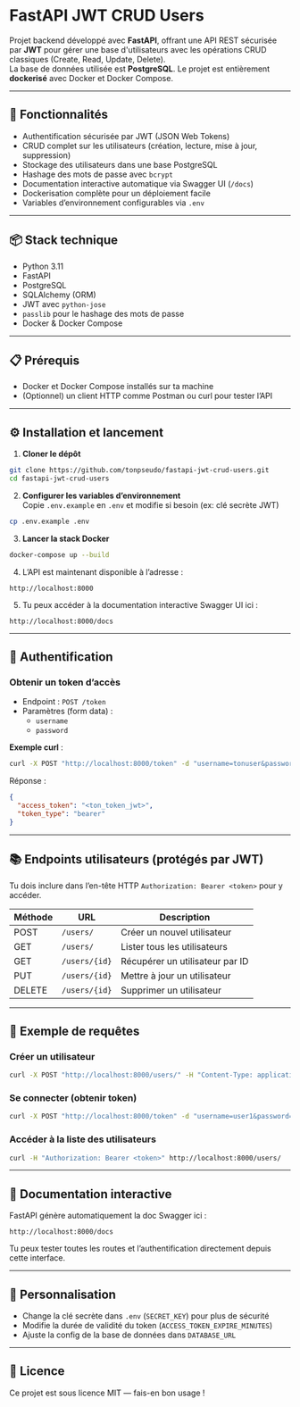 # FastAPI JWT CRUD Users

Projet backend développé avec **FastAPI**, offrant une API REST sécurisée par **JWT** pour gérer une base d'utilisateurs avec les opérations CRUD classiques (Create, Read, Update, Delete).  
La base de données utilisée est **PostgreSQL**. Le projet est entièrement **dockerisé** avec Docker et Docker Compose.

---

## 🚀 Fonctionnalités

- Authentification sécurisée par JWT (JSON Web Tokens)
- CRUD complet sur les utilisateurs (création, lecture, mise à jour, suppression)
- Stockage des utilisateurs dans une base PostgreSQL
- Hashage des mots de passe avec `bcrypt`
- Documentation interactive automatique via Swagger UI (`/docs`)
- Dockerisation complète pour un déploiement facile
- Variables d’environnement configurables via `.env`

---

## 📦 Stack technique

- Python 3.11
- FastAPI
- PostgreSQL
- SQLAlchemy (ORM)
- JWT avec `python-jose`
- `passlib` pour le hashage des mots de passe
- Docker & Docker Compose

---

## 📋 Prérequis

- Docker et Docker Compose installés sur ta machine
- (Optionnel) un client HTTP comme Postman ou curl pour tester l’API

---

## ⚙️ Installation et lancement

1. **Cloner le dépôt**  
```bash
git clone https://github.com/tonpseudo/fastapi-jwt-crud-users.git
cd fastapi-jwt-crud-users
```

2. **Configurer les variables d’environnement**  
Copie `.env.example` en `.env` et modifie si besoin (ex: clé secrète JWT)  
```bash
cp .env.example .env
```

3. **Lancer la stack Docker**  
```bash
docker-compose up --build
```

4. L’API est maintenant disponible à l’adresse :  
```
http://localhost:8000
```

5. Tu peux accéder à la documentation interactive Swagger UI ici :  
```
http://localhost:8000/docs
```

---

## 🔐 Authentification

### Obtenir un token d’accès

- Endpoint : `POST /token`  
- Paramètres (form data) :  
  - `username`  
  - `password`

**Exemple curl** :  
```bash
curl -X POST "http://localhost:8000/token" -d "username=tonuser&password=tonmdp"
```

Réponse :  
```json
{
  "access_token": "<ton_token_jwt>",
  "token_type": "bearer"
}
```

---

## 📚 Endpoints utilisateurs (protégés par JWT)

Tu dois inclure dans l’en-tête HTTP `Authorization: Bearer <token>` pour y accéder.

| Méthode | URL              | Description                  |
|---------|------------------|------------------------------|
| POST    | `/users/`        | Créer un nouvel utilisateur  |
| GET     | `/users/`        | Lister tous les utilisateurs |
| GET     | `/users/{id}`    | Récupérer un utilisateur par ID |
| PUT     | `/users/{id}`    | Mettre à jour un utilisateur |
| DELETE  | `/users/{id}`    | Supprimer un utilisateur     |

---

## 🧪 Exemple de requêtes

### Créer un utilisateur
```bash
curl -X POST "http://localhost:8000/users/" -H "Content-Type: application/json" -d '{"username":"user1","email":"user1@example.com","password":"password123"}'
```

### Se connecter (obtenir token)
```bash
curl -X POST "http://localhost:8000/token" -d "username=user1&password=password123"
```

### Accéder à la liste des utilisateurs
```bash
curl -H "Authorization: Bearer <token>" http://localhost:8000/users/
```

---

## 📖 Documentation interactive

FastAPI génère automatiquement la doc Swagger ici :  
```
http://localhost:8000/docs
```

Tu peux tester toutes les routes et l’authentification directement depuis cette interface.

---

## 🧩 Personnalisation

- Change la clé secrète dans `.env` (`SECRET_KEY`) pour plus de sécurité
- Modifie la durée de validité du token (`ACCESS_TOKEN_EXPIRE_MINUTES`)
- Ajuste la config de la base de données dans `DATABASE_URL`

---

## 📜 Licence

Ce projet est sous licence MIT — fais-en bon usage !
